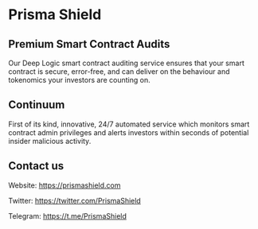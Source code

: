 # Prisma Shield

## Premium Smart Contract Audits
Our Deep Logic smart contract auditing service ensures that your smart contract is secure, error-free, and can deliver on the behaviour and tokenomics your investors are counting on.

## Continuum
First of its kind, innovative, 24/7 automated service which monitors smart contract admin privileges and alerts investors within seconds of potential insider malicious activity.

## Contact us
Website: https://prismashield.com

Twitter: https://twitter.com/PrismaShield

Telegram: https://t.me/PrismaShield
